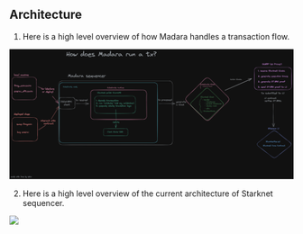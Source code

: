 ## Architecture

1. Here is a high level overview of how Madara handles a transaction flow.

![madara transaction flow](./images/madara-tx-flow.png)

2. Here is a high level overview of the current architecture of Starknet sequencer.

![](./images/starknet-sequencer-architecture.png)
